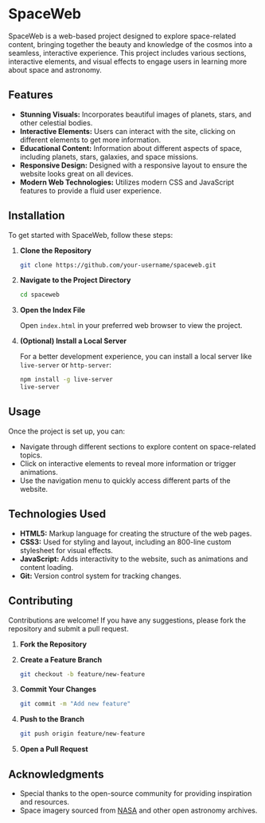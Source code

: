 
# SpaceWeb

SpaceWeb is a web-based project designed to explore space-related content, bringing together the beauty and knowledge of the cosmos into a seamless, interactive experience.
This project includes various sections, interactive elements, and visual effects to engage users in learning more about space and astronomy.

## Features

- **Stunning Visuals:** Incorporates beautiful images of planets, stars, and other celestial bodies.
- **Interactive Elements:** Users can interact with the site, clicking on different elements to get more information.
- **Educational Content:** Information about different aspects of space, including planets, stars, galaxies, and space missions.
- **Responsive Design:** Designed with a responsive layout to ensure the website looks great on all devices.
- **Modern Web Technologies:** Utilizes modern CSS and JavaScript features to provide a fluid user experience.

## Installation

To get started with SpaceWeb, follow these steps:

1. **Clone the Repository**

   ```bash
   git clone https://github.com/your-username/spaceweb.git
   ```

2. **Navigate to the Project Directory**

   ```bash
   cd spaceweb
   ```

3. **Open the Index File**

   Open `index.html` in your preferred web browser to view the project.

4. **(Optional) Install a Local Server**

   For a better development experience, you can install a local server like `live-server` or `http-server`:

   ```bash
   npm install -g live-server
   live-server
   ```

## Usage

Once the project is set up, you can:

- Navigate through different sections to explore content on space-related topics.
- Click on interactive elements to reveal more information or trigger animations.
- Use the navigation menu to quickly access different parts of the website.

## Technologies Used

- **HTML5:** Markup language for creating the structure of the web pages.
- **CSS3:** Used for styling and layout, including an 800-line custom stylesheet for visual effects.
- **JavaScript:** Adds interactivity to the website, such as animations and content loading.
- **Git:** Version control system for tracking changes.

## Contributing

Contributions are welcome! If you have any suggestions, please fork the repository and submit a pull request. 

1. **Fork the Repository**
2. **Create a Feature Branch**

   ```bash
   git checkout -b feature/new-feature
   ```

3. **Commit Your Changes**

   ```bash
   git commit -m "Add new feature"
   ```

4. **Push to the Branch**

   ```bash
   git push origin feature/new-feature
   ```

5. **Open a Pull Request**



## Acknowledgments

- Special thanks to the open-source community for providing inspiration and resources.
- Space imagery sourced from [NASA](https://www.nasa.gov) and other open astronomy archives.


